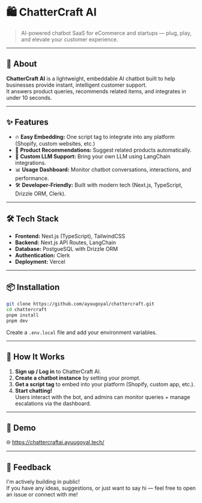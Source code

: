 # 🛍️ ChatterCraft AI

> AI-powered chatbot SaaS for eCommerce and startups — plug, play, and elevate your customer experience.

---

## 🚀 About

**ChatterCraft AI** is a lightweight, embeddable AI chatbot built to help businesses provide instant, intelligent customer support.  
It answers product queries, recommends related items, and integrates in under 10 seconds.

---

## ✨ Features

- 🔥 **Easy Embedding:** One script tag to integrate into any platform (Shopify, custom websites, etc.)
- 🛒 **Product Recommendations:** Suggest related products automatically.
- 🧠 **Custom LLM Support:** Bring your own LLM using LangChain integrations.
- 📊 **Usage Dashboard:** Monitor chatbot conversations, interactions, and performance.
- 🛠️ **Developer-Friendly:** Built with modern tech (Next.js, TypeScript, Drizzle ORM, Clerk).

---

## 🛠️ Tech Stack

- **Frontend:** Next.js (TypeScript), TailwindCSS
- **Backend:** Next.js API Routes, LangChain
- **Database:** PostgueSQL with Drizzle ORM
- **Authentication:** Clerk
- **Deployment:** Vercel

---

## 📦 Installation

```bash
git clone https://github.com/ayuugoyal/chattercraft.git
cd chattercraft
pnpm install
pnpm dev
```

Create a `.env.local` file and add your environment variables.

---

## 📄 How It Works

1. **Sign up / Log in** to ChatterCraft AI.
2. **Create a chatbot instance** by setting your prompt.
3. **Get a script tag** to embed into your platform (Shopify, custom app, etc.).
4. **Start chatting!**  
   Users interact with the bot, and admins can monitor queries + manage escalations via the dashboard.

---

## 📢 Demo

🌐 https://chattercraftai.ayuugoyal.tech/

---

## 🙏 Feedback

I'm actively building in public!  
If you have any ideas, suggestions, or just want to say hi — feel free to open an issue or connect with me!
